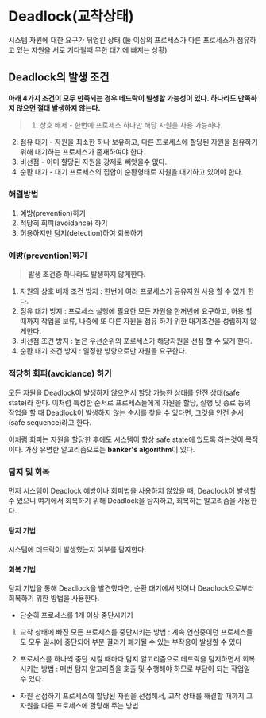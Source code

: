 # Deadlock(교착상태)
시스템 자원에 대한 요구가 뒤엉킨 상태
(둘 이상의 프로세스가 다른 프로세스가 점유하고 있는 자원을 서로 기다릴때 무한 대기에 빠지는 상황)

## Deadlock의 발생 조건

**아래 4가지 조건이 모두 만족되는 경우 데드락이 발생할 가능성이 있다. 하나라도 만족하지 않으면 절대 발생하지 않는다.**

>1. 상호 배제 - 한번에 프로세스 하나만 해당 자원을 사용 가능하다.
2. 점유 대기 - 자원을 최소한 하나 보유하고, 다른 프로세스에 할당된 자원을 점유하기 위해 대기하는 프로세스가 존재하여야 한다.
3. 비선점 - 이미 할당된 자원을 강제로 빼앗을수 없다.
4. 순환 대기 - 대기 프로세스의 집합이 순환형태로 자원을 대기하고 있어야 한다.

### 해결방법

1. 예방(prevention)하기
2. 적당히 회피(avoidance) 하기
3. 허용하지만 탐지(detection)하여 회복하기

### 예방(prevention)하기

> **발생 조건중 하나라도 발생하지 않게한다.**

1. 자원의 상호 배제 조건 방지 : 한번에 여러 프로세스가 공유자원 사용 할 수 있게 한다.
2. 점유 대기 방지 : 프로세스 실행에 필요한 모든 자원을 한꺼번에 요구하고, 허용 할 때까지 작업을 보류, 나중에 또 다른 자원을 점유 하기 위한 대기조건을 성립하지 않게한다.
3. 비선점 조건 방지 : 높은 우선순위의 포로세스가 해당자원을 선점 할 수 있게 한다.
4. 순환 대기 조건 방지 : 일정한 방향으로만 자원을 요구한다.

### 적당히 회피(avoidance) 하기

모든 자원을 Deadlock이 발생하지 않으면서 할당 가능한 상태를 안전 상태(safe state)라 한다. 이처럼 특정한 순서로 프로세스들에게 자원을 할당, 실행 및 종료 등의 작업을 할 때 Deadlock이 발생하지 않는 순서를 찾을 수 있다면, 그것을 안전 순서(safe sequence)라고 한다.

이처럼 회피는 자원을 할당한 후에도 시스템이 항상 safe state에 있도록 하는것이 목적이다. 가장 유명한 알고리즘으로는 **banker's algorithm**이 있다.

### 탐지 및 회복

먼저 시스템이 Deadlock 예방이나 회피법을 사용하지 않았을 때, Deadlock이 발생할 수 있으니 여기에서 회복하기 위해 Deadlock을 탐지하고, 회복하는 알고리즘을 사용한다.

#### 탐지 기법
시스템에 데드락이 발생했는지 여부를 탐지한다.

#### 회복 기법

탐지 기법을 통해 Deadlock을 발견했다면, 순환 대기에서 벗어나 Deadlock으로부터 회복하기 위한 방법을 사용한다.

* 단순히 프로세스를 1개 이상 중단시키기
1. 교착 상태에 빠진 모든 프로세스를 중단시키는 방법 : 계속 연산중이던 프로세스들도 모두 일시에 중단되어 부분 결과가 폐기될 수 있는 부작용이 발생할 수 있다

2. 프로세스를 하나씩 중단 시킬 때마다 탐지 알고리즘으로 데드락을 탐지하면서 회복시키는 방법 : 매번 탐지 알고리즘을 호출 및 수행해야 하므로 부담이 되는 작업일 수 있다.
* 자원 선점하기
프로세스에 할당된 자원을 선점해서, 교착 상태를 해결할 때까지 그 자원을 다른 프로세스에 할당해 주는 방법
